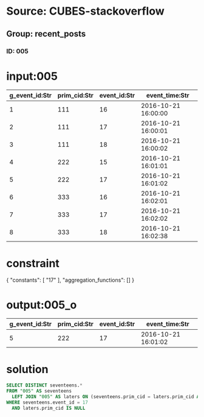 # Source: CUBES-stackoverflow
## Group: recent_posts
### ID: 005

# input:005

| g_event_id:Str | prim_cid:Str | event_id:Str | event_time:Str |
|---|---|---|---|
| 1 | 111 | 16 | 2016-10-21 16:00:00 |
| 2 | 111 | 17 | 2016-10-21 16:00:01 |
| 3 | 111 | 18 | 2016-10-21 16:00:02 |
| 4 | 222 | 15 | 2016-10-21 16:01:01 |
| 5 | 222 | 17 | 2016-10-21 16:01:02 |
| 6 | 333 | 16 | 2016-10-21 16:02:01 |
| 7 | 333 | 17 | 2016-10-21 16:02:02 |
| 8 | 333 | 18 | 2016-10-21 16:02:38 |

# constraint

{
  "constants": [
    "17"
  ],
  "aggregation_functions": []
}

# output:005_o

| g_event_id:Str | prim_cid:Str | event_id:Str | event_time:Str |
|---|---|---|---|
| 5 | 222 | 17 | 2016-10-21 16:01:02 |

# solution

```sql
SELECT DISTINCT seventeens.*
FROM "005" AS seventeens
  LEFT JOIN "005" AS laters ON (seventeens.prim_cid = laters.prim_cid AND laters.g_event_id > seventeens.g_event_id)
WHERE seventeens.event_id = 17
  AND laters.prim_cid IS NULL

```
